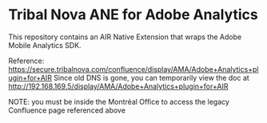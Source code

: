 # Tribal Nova ANE for Adobe Analytics

This repository contains an AIR Native Extension that wraps the Adobe Mobile Analytics SDK.

Reference: https://secure.tribalnova.com/confluence/display/AMA/Adobe+Analytics+plugin+for+AIR
Since old DNS is gone, you can temporarily view the doc at http://192.168.169.5/display/AMA/Adobe+Analytics+plugin+for+AIR

NOTE: you must be inside the Montréal Office to access the legacy Confluence page referenced above
